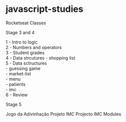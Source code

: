 # javascript-studies

Rocketseat Classes

Stage 3 and 4

1 - Intro to logic <br>
2 - Numbers and operators <br>
3 - Student grades <br>
4 - Data strcutures - shopping list <br>
5 - Data sctructures <br>
    - guessing game <br>
    - market-list <br>
    - menu <br>
    - patients <br>
    - imc <br>
6 - Review

Stage 5

Jogo da Adivinhação
Projeto IMC
Projecto IMC Modules





